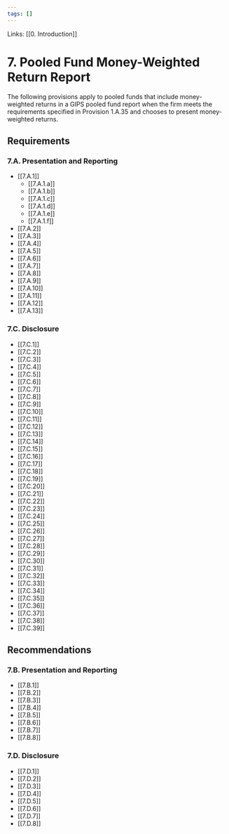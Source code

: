 ```yaml
---
tags: []
---
```

Links: [[0. Introduction]]
# 7. Pooled Fund Money-Weighted Return Report
The following provisions apply to pooled funds that include money-weighted returns in a GIPS pooled fund report when the firm meets the requirements specified in Provision 1.A.35 and chooses to present money-weighted returns.
## Requirements
### 7.A. Presentation and Reporting
- [[7.A.1]]
	- [[7.A.1.a]]
	- [[7.A.1.b]]
	- [[7.A.1.c]]
	- [[7.A.1.d]]
	- [[7.A.1.e]]
	- [[7.A.1.f]]
- [[7.A.2]]
- [[7.A.3]]
- [[7.A.4]]
- [[7.A.5]]
- [[7.A.6]]
- [[7.A.7]]
- [[7.A.8]]
- [[7.A.9]]
- [[7.A.10]]
- [[7.A.11]]
- [[7.A.12]]
- [[7.A.13]]
### 7.C. Disclosure
- [[7.C.1]]
- [[7.C.2]]
- [[7.C.3]]
- [[7.C.4]]
- [[7.C.5]]
- [[7.C.6]]
- [[7.C.7]]
- [[7.C.8]]
- [[7.C.9]]
- [[7.C.10]]
- [[7.C.11]]
- [[7.C.12]]
- [[7.C.13]]
- [[7.C.14]]
- [[7.C.15]]
- [[7.C.16]]
- [[7.C.17]]
- [[7.C.18]]
- [[7.C.19]]
- [[7.C.20]]
- [[7.C.21]]
- [[7.C.22]]
- [[7.C.23]]
- [[7.C.24]]
- [[7.C.25]]
- [[7.C.26]]
- [[7.C.27]]
- [[7.C.28]]
- [[7.C.29]]
- [[7.C.30]]
- [[7.C.31]]
- [[7.C.32]]
- [[7.C.33]]
- [[7.C.34]]
- [[7.C.35]]
- [[7.C.36]]
- [[7.C.37]]
- [[7.C.38]]
- [[7.C.39]]
## Recommendations
### 7.B. Presentation and Reporting
- [[7.B.1]]
- [[7.B.2]]
- [[7.B.3]]
- [[7.B.4]]
- [[7.B.5]]
- [[7.B.6]]
- [[7.B.7]]
- [[7.B.8]]
### 7.D. Disclosure
- [[7.D.1]]
- [[7.D.2]]
- [[7.D.3]]
- [[7.D.4]]
- [[7.D.5]]
- [[7.D.6]]
- [[7.D.7]]
- [[7.D.8]]